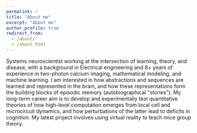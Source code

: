 ```yaml
---
permalink: /
title: "About me"
excerpt: "About me"
author_profile: true
redirect_from: 
  - /about/
  - /about.html
---
```

Systems neuroscientist working at the intersection of learning, theory, and disease, with a background in Electrical engineering and 8+ years of experience in two-photon calcium imaging, mathematical modeling, and machine learning. I am interested in how abstractions and sequences are learned and represented in the brain, and how these representations form the building blocks of episodic memory (autobiographical "stories"). My long-term career aim is to develop and experimentally test quantitative theories of how high-level computation emerges from local cell and microcircuit dynamics, and how perturbations of the latter lead to deficits in cognition. My latest project involves using virtual reality to teach mice group theory. 
